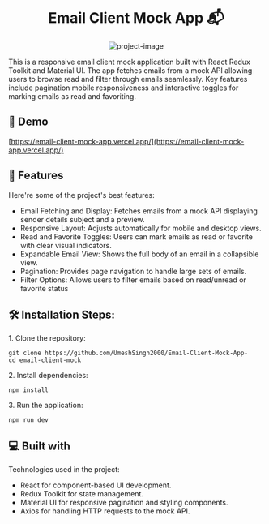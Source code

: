 <h1 align="center" id="title">Email Client Mock App 📬</h1>

<p align="center"><img src="https://socialify.git.ci/UmeshSingh2000/Email-Client-Mock-App-/image?language=1&amp;owner=1&amp;name=1&amp;stargazers=1&amp;theme=Light" alt="project-image"></p>

<p id="description">This is a responsive email client mock application built with React Redux Toolkit and Material UI. The app fetches emails from a mock API allowing users to browse read and filter through emails seamlessly. Key features include pagination mobile responsiveness and interactive toggles for marking emails as read and favoriting.</p>

<h2>🚀 Demo</h2>

[https://email-client-mock-app.vercel.app/](https://email-client-mock-app.vercel.app/)

  
  
<h2>🧐 Features</h2>

Here're some of the project's best features:

*   Email Fetching and Display: Fetches emails from a mock API displaying sender details subject and a preview.
*   Responsive Layout: Adjusts automatically for mobile and desktop views.
*   Read and Favorite Toggles: Users can mark emails as read or favorite with clear visual indicators.
*   Expandable Email View: Shows the full body of an email in a collapsible view.
*   Pagination: Provides page navigation to handle large sets of emails.
*   Filter Options: Allows users to filter emails based on read/unread or favorite status

<h2>🛠️ Installation Steps:</h2>

<p>1. Clone the repository:</p>

```
git clone https://github.com/UmeshSingh2000/Email-Client-Mock-App-
cd email-client-mock
```

<p>2. Install dependencies:</p>

```
npm install
```

<p>3. Run the application:</p>

```
npm run dev
```

  
  
<h2>💻 Built with</h2>

Technologies used in the project:

*   React for component-based UI development.
*   Redux Toolkit for state management.
*   Material UI for responsive pagination and styling components.
*   Axios for handling HTTP requests to the mock API.
